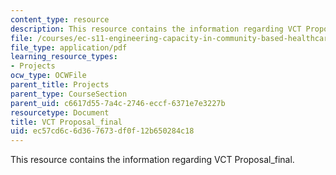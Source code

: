 ```yaml
---
content_type: resource
description: This resource contains the information regarding VCT Proposal_final.
file: /courses/ec-s11-engineering-capacity-in-community-based-healthcare-fall-2005/ec57cd6c6d367673df0f12b650284c18_MITEC_S11F05_vct_final_prpsl.pdf
file_type: application/pdf
learning_resource_types:
- Projects
ocw_type: OCWFile
parent_title: Projects
parent_type: CourseSection
parent_uid: c6617d55-7a4c-2746-eccf-6371e7e3227b
resourcetype: Document
title: VCT Proposal_final
uid: ec57cd6c-6d36-7673-df0f-12b650284c18
---
```

This resource contains the information regarding VCT Proposal_final.

